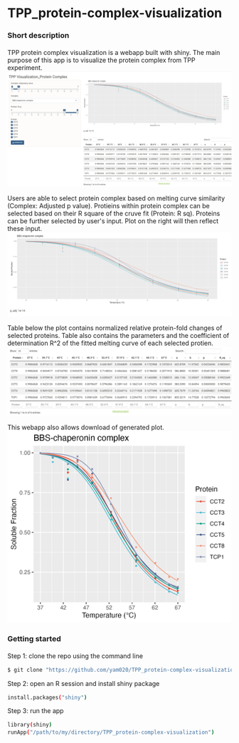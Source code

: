 # TPP_protein-complex-visualization

### Short description 
#### 
TPP protein complex visualization is a webapp built with shiny. The main purpose of this app is to visualize the protein complex from TPP experiment.
<br>![alt text](https://github.com/yam020/TPP_protein-complex-visualization/blob/main/output/Overall.png)

Users are able to select protein complex based on melting curve similarity (Complex: Adjusted p value). Protieins within protein complex can be selected based on their R square of the cruve fit (Protein: R sq). Proteins can be further selected by user's input. 
Plot on the right will then reflect these input.
<br>![alt text](https://github.com/yam020/TPP_protein-complex-visualization/blob/main/output/Plot%20area.png)

Table below the plot contains normalized relative protein-fold changes of selected proteins. Table also contains the parameters and the coefficient of determination R^2 of the fitted melting curve of each selected protien.
<br>![alt text](https://github.com/yam020/TPP_protein-complex-visualization/blob/main/output/Table%20area.png)

This webapp also allows download of generated plot.
<br>![alt text](https://github.com/yam020/TPP_protein-complex-visualization/blob/main/output/BBS-chaperonin%20complex.png)


### Getting started  
#### 
Step 1: clone the repo using the command line
```bash
$ git clone "https://github.com/yam020/TPP_protein-complex-visualization.git"
```
Step 2: open an R session and install shiny package 
```bash
install.packages("shiny")
```
Step 3: run the app 
```bash
library(shiny)
runApp("/path/to/my/directory/TPP_protein-complex-visualization")
```
